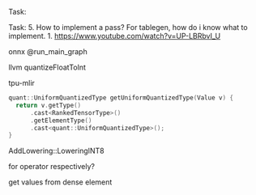 Task:

Task:
5. How to implement a pass? For tablegen, how do i know what to implement.
	1. https://www.youtube.com/watch?v=UP-LBRbvI_U

onnx @run_main_graph

llvm
quantizeFloatToInt

tpu-mlir
```cpp
quant::UniformQuantizedType getUniformQuantizedType(Value v) {
  return v.getType()
      .cast<RankedTensorType>()
      .getElementType()
      .cast<quant::UniformQuantizedType>();
}
```

AddLowering::LoweringINT8

for operator respectively?

get values from dense element